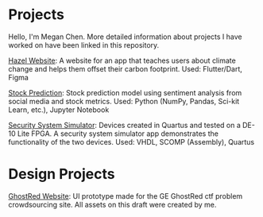 # Projects
Hello, I'm Megan Chen. More detailed information about projects I have worked on have been linked in this repository. 

[Hazel Website](https://github.com/meganc46/Projects/blob/main/README-Hazel.md): A website for an app that teaches users about climate change and helps them offset their carbon footprint. Used: Flutter/Dart, Figma

[Stock Prediction](https://github.com/meganc46/Projects/blob/main/README-Stocks.md): Stock prediction model using sentiment analysis from social media and stock metrics. Used: Python (NumPy, Pandas, Sci-kit Learn, etc.), Jupyter Notebook 

[Security System Simulator](https://github.com/meganc46/Projects/blob/main/README-Security.md): Devices created in Quartus and tested on a DE-10 Lite FPGA. A security system simulator app demonstrates the functionality of the two devices. Used: VHDL, SCOMP (Assembly), Quartus

# Design Projects
[GhostRed Website](https://www.figma.com/proto/lNSYe4n8MXU4iFJItb4X0v/GhostRed?node-id=2%3A2&scaling=scale-down&page-id=0%3A1&starting-point-node-id=2%3A2): UI prototype made for the GE GhostRed ctf problem crowdsourcing site. All assets on this draft were created by me. 
